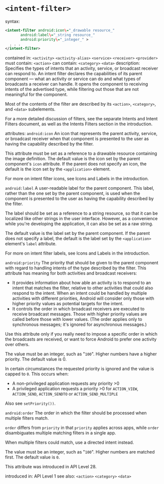 `<intent-filter>`
===============

syntax:

```xml
<intent-filter android:icon\="_drawable resource_"
       android:label\="_string resource_"
       android:priority\="_integer_" >
  . . .
</intent-filter>
```

contained in: `<activity>`
`<activity-alias>`
`<service>`
`<receiver>`
`<provider>` must contain: `<action>` can contain: `<category>`
`<data>` description: Specifies the types of intents that an activity, service, or broadcast receiver can respond to. An intent filter declares the capabilities of its parent component — what an activity or service can do and what types of broadcasts a receiver can handle. It opens the component to receiving intents of the advertised type, while filtering out those that are not meaningful for the component.

Most of the contents of the filter are described by its `<action>`, `<category>`, and `<data>` subelements.

For a more detailed discussion of filters, see the separate Intents and Intent Filters document, as well as the Intents Filters section in the introduction.

attributes: `android:icon` An icon that represents the parent activity, service, or broadcast receiver when that component is presented to the user as having the capability described by the filter.

This attribute must be set as a reference to a drawable resource containing the image definition. The default value is the icon set by the parent component's `icon` attribute. If the parent does not specify an icon, the default is the icon set by the `<application>` element.

For more on intent filter icons, see Icons and Labels in the introduction.

`android:label` A user-readable label for the parent component. This label, rather than the one set by the parent component, is used when the component is presented to the user as having the capability described by the filter.

The label should be set as a reference to a string resource, so that it can be localized like other strings in the user interface. However, as a convenience while you're developing the application, it can also be set as a raw string.

The default value is the label set by the parent component. If the parent does not specify a label, the default is the label set by the `<application>` element's `label` attribute.

For more on intent filter labels, see Icons and Labels in the introduction.

`android:priority` The priority that should be given to the parent component with regard to handling intents of the type described by the filter. This attribute has meaning for both activities and broadcast receivers:

*   It provides information about how able an activity is to respond to an intent that matches the filter, relative to other activities that could also respond to the intent. When an intent could be handled by multiple activities with different priorities, Android will consider only those with higher priority values as potential targets for the intent.
*   It controls the order in which broadcast receivers are executed to receive broadcast messages. Those with higher priority values are called before those with lower values. (The order applies only to synchronous messages; it's ignored for asynchronous messages.)


Use this attribute only if you really need to impose a specific order in which the broadcasts are received, or want to force Android to prefer one activity over others.

The value must be an integer, such as "`100`". Higher numbers have a higher priority. The default value is 0.

In certain circumstances the requested priority is ignored and the value is capped to `0`. This occurs when:

*   A non-privileged application requests any priority >0
*   A privileged application requests a priority >0 for `ACTION_VIEW`, `ACTION_SEND`, `ACTION_SENDTO` or `ACTION_SEND_MULTIPLE`

Also see `setPriority())`.

`android:order` The order in which the filter should be processed when multiple filters match.

`order` differs from `priority` in that `priority` applies across apps, while `order` disambiguates multiple matching filters in a single app.

When multiple filters could match, use a directed intent instead.

The value must be an integer, such as "`100`". Higher numbers are matched first. The default value is `0`.

This attribute was introduced in API Level 28.

introduced in: API Level 1 see also: `<action>`
`<category>`
`<data>`